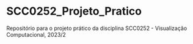 # SCC0252_Projeto_Pratico
Repositório para o projeto prático da disciplina SCC0252 - Visualização Computacional, 2023/2
